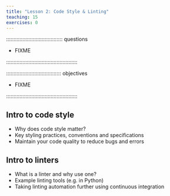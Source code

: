 ```yaml
---
title: "Lesson 2: Code Style & Linting"
teaching: 15
exercises: 0
---
```


:::::::::::::::::::::::::::::::::::::: questions 

- FIXME

::::::::::::::::::::::::::::::::::::::::::::::::

::::::::::::::::::::::::::::::::::::: objectives

- FIXME

::::::::::::::::::::::::::::::::::::::::::::::::

## Intro to code style

- Why does code style matter?
- Key styling practices, conventions and specifications
- Maintain your code quality to reduce bugs and errors

## Intro to linters

- What is a linter and why use one?
- Example linting tools (e.g. in Python)
- Taking linting automation further using continuous integration
